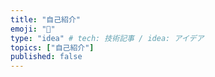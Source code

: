 ```yaml
---
title: "自己紹介"
emoji: "🐙"
type: "idea" # tech: 技術記事 / idea: アイデア
topics: ["自己紹介"]
published: false
---
```


